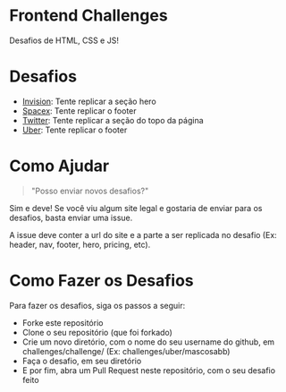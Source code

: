 # Frontend Challenges
Desafios de HTML, CSS e JS!

# Desafios

- [Invision](https://www.invisionapp.com/ "Invision"): Tente replicar a seção hero  
- [Spacex](http://www.spacex.com/ "Spacex"): Tente replicar o footer 
- [Twitter](https://twitter.com/ "Twitter"): Tente replicar a seção do topo da página 
- [Uber](https://www.uber.com/pt/ "Uber"): Tente replicar o footer

# Como Ajudar

> "Posso enviar novos desafios?"

Sim e deve! Se você viu algum site legal e gostaria de enviar para os desafios, basta enviar uma issue.

A issue deve conter a url do site e a parte a ser replicada no desafio (Ex: header, nav, footer, hero, pricing, etc).

# Como Fazer os Desafios

Para fazer os desafios, siga os passos a seguir:  

- Forke este repositório
- Clone o seu repositório (que foi forkado)
- Crie um novo diretório, com o nome do seu username do github, em challenges/challenge/ (Ex: challenges/uber/mascosabb)
- Faça o desafio, em seu diretório
-	E por fim, abra um Pull Request neste repositório, com o seu desafio feito